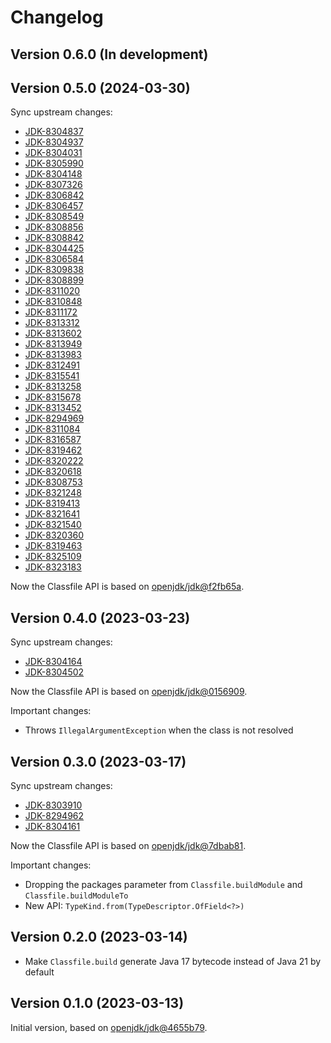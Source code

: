 # Changelog

## Version 0.6.0 (In development) 

## Version 0.5.0 (2024-03-30)

Sync upstream changes:

* [JDK-8304837](https://github.com/openjdk/jdk/commit/a2d3fc83b0dd7eea38e1dd5898a97d6d7ff60194)
* [JDK-8304937](https://github.com/openjdk/jdk/commit/dc4096ce136c867e0806070a2d7c8b4efef5294c)
* [JDK-8304031](https://github.com/openjdk/jdk/commit/cd5d0ff5b29065222ffafbc4fb04b90f6f8909e2)
* [JDK-8305990](https://github.com/openjdk/jdk/commit/a05560d99352bd5952f3feef37b56dceb74ede3b)
* [JDK-8304148](https://github.com/openjdk/jdk/commit/dde557e312d4b8eaa9e01166329daa0fac488691)
* [JDK-8307326](https://github.com/openjdk/jdk/commit/5763be726700be322de3bbaf345d80e11936b472)
* [JDK-8306842](https://github.com/openjdk/jdk/commit/f4f5542f8d49dbb756f52a281b745c3c2bbc9829)
* [JDK-8306457](https://github.com/openjdk/jdk/commit/3c9ec26370dfae5d1230b6b69ae26122fe42e51d)
* [JDK-8308549](https://github.com/openjdk/jdk/commit/bfcae68ed10e4330c35f5de0bdb2d31e44e2872e)
* [JDK-8308856](https://github.com/openjdk/jdk/commit/a6109bf1ea2acbebd6a3517813c0b82fdba00c2f)
* [JDK-8308842](https://github.com/openjdk/jdk/commit/4b8922f57611d06a9bea5c94e2f4493dc42a2053)
* [JDK-8304425](https://github.com/openjdk/jdk/commit/ac3ce2bf759735042480b846f3c1cf37a0843b8d)
* [JDK-8306584](https://github.com/openjdk/jdk/commit/5a706fb403df0768ecef5b0ce14a3ca389a51efd)
* [JDK-8309838](https://github.com/openjdk/jdk/commit/1a9edb8df9c1da9eb0178aa53be748828dc7835e)
* [JDK-8308899](https://github.com/openjdk/jdk/commit/990e3a700dce3441bd9506ca571c1790e57849a9)
* [JDK-8311020](https://github.com/openjdk/jdk/commit/cbf418a4863f92241f116f782f9a676b7cb4771d)
* [JDK-8310848](https://github.com/openjdk/jdk/commit/07734f6dde2b29574b6ef98eeb9e007d8801a3ea)
* [JDK-8311172](https://github.com/openjdk/jdk/commit/3fb9d117e353af6f007e701a8cd635763bd3cc28)
* [JDK-8313312](https://github.com/openjdk/jdk/commit/53ca75b18ea419d469758475fac8352bf915b484)
* [JDK-8313602](https://github.com/openjdk/jdk/commit/bdac348c80d451cefbc73eb8313e8511dbb0de31)
* [JDK-8313949](https://github.com/openjdk/jdk/commit/f4e72c58d7b188563a0413161419f91e024ec472)
* [JDK-8313983](https://github.com/openjdk/jdk/commit/c2e01eba5a537acd573b7d2e6d41811c415c3f68)
* [JDK-8312491](https://github.com/openjdk/jdk/commit/744b3970f92ff5942b5ad942831053b24367e67f)
* [JDK-8315541](https://github.com/openjdk/jdk/commit/c7d306c65c5ed26839b323f3dfc7e5b68e5adaa1)
* [JDK-8313258](https://github.com/openjdk/jdk/commit/6d47fc6d5b81d6764af322cc17653683f79a89de)
* [JDK-8315678](https://github.com/openjdk/jdk/commit/ca747f09b67071938fb101ce61742c56305af341)
* [JDK-8313452](https://github.com/openjdk/jdk/commit/b2e91060db82a13e993227f538c8d54b41a9796b)
* [JDK-8294969](https://github.com/openjdk/jdk/commit/1203e11a8d9b3ef0695282d980ad411213e6aa6c)
* [JDK-8311084](https://github.com/openjdk/jdk/commit/1749ba265b5761dbe2d9d77dac559984b179adf9)
* [JDK-8316587](https://github.com/openjdk/jdk/commit/4812cabaa489e99481facddce69686a9fee29c44)
* [JDK-8319462](https://github.com/openjdk/jdk/commit/d22e368cb5dbd6812f1584c47c44b9b754a222af)
* [JDK-8320222](https://github.com/openjdk/jdk/commit/c4aee66d742008848e5b5bc8ce3b2e3032a39bc3)
* [JDK-8320618](https://github.com/openjdk/jdk/commit/28d3762bd30a31623f2ed97a1870313d3a2b9acb)
* [JDK-8308753](https://github.com/openjdk/jdk/commit/2b00ac0d02a110326846c75ea7ea535dccbb1924)
* [JDK-8321248](https://github.com/openjdk/jdk/commit/0217b5ac8b25db96fce026ac027b18024e25a329)
* [JDK-8319413](https://github.com/openjdk/jdk/commit/519ecd352a66633589f160db7390647d90e36b99)
* [JDK-8321641](https://github.com/openjdk/jdk/commit/3c6459e1de9e75898a1b32a95acf684050fbe1af)
* [JDK-8321540](https://github.com/openjdk/jdk/commit/f9aec02f3caabb6bc06672c214127f8912449615)
* [JDK-8320360](https://github.com/openjdk/jdk/commit/a5cf4210cd9c293a9e9bce60dc6d0f08fd838c77)
* [JDK-8319463](https://github.com/openjdk/jdk/commit/3bffe223a34e8077cb1ce11f64fc34fcb0751ac7)
* [JDK-8325109](https://github.com/openjdk/jdk/commit/18e24d0619ffef7c6dbfc419105faba9f7ba1874)
* [JDK-8323183](https://github.com/openjdk/jdk/commit/0583f7357480c0500daa82f490b2fcc05f2fb65a)

Now the Classfile API is based on [openjdk/jdk@f2fb65a](https://github.com/openjdk/jdk/commit/0583f7357480c0500daa82f490b2fcc05f2fb65a).

## Version 0.4.0 (2023-03-23)

Sync upstream changes:

* [JDK-8304164](https://github.com/openjdk/jdk/commit/b2639e1d6246a7e1aab1d9d15add7979adf40766)
* [JDK-8304502](https://github.com/openjdk/jdk/commit/0156909ab38072869e2eb9f5049042b9199d14a0)

Now the Classfile API is based on [openjdk/jdk@0156909](https://github.com/openjdk/jdk/commit/0156909ab38072869e2eb9f5049042b9199d14a0).

Important changes:

* Throws `IllegalArgumentException` when the class is not resolved

## Version 0.3.0 (2023-03-17)

Sync upstream changes:

* [JDK-8303910](https://github.com/openjdk/jdk/commit/43eca1dcb197e3615b6077a5d8aef28f32a7724c)
* [JDK-8294962](https://github.com/openjdk/jdk/commit/714b5f036fc70d8d1d4d3ec8777fe95cffc0fe5b)
* [JDK-8304161](https://github.com/openjdk/jdk/commit/7dbab81d3c06efb1225c4d57ad3eb4960fcf5cc6)

Now the Classfile API is based on [openjdk/jdk@7dbab81](https://github.com/openjdk/jdk/commit/7dbab81d3c06efb1225c4d57ad3eb4960fcf5cc6).

Important changes:

* Dropping the packages parameter from `Classfile.buildModule` and `Classfile.buildModuleTo`
* New API: `TypeKind.from(TypeDescriptor.OfField<?>)`

## Version 0.2.0 (2023-03-14)

* Make `Classfile.build` generate Java 17 bytecode instead of Java 21 by default

## Version 0.1.0 (2023-03-13)

Initial version, based on [openjdk/jdk@4655b79](https://github.com/openjdk/jdk/commit/4655b790d0b39b4ddabde78d7b3eed196b1152ed).